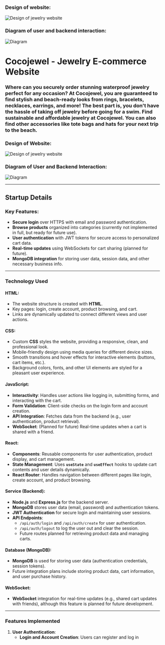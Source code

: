 
### Design of website:
![Design of jewelry website](images/design.png)
### Diagram of user and backend interaction:
![Diagram](images/diagram.png)

# Cocojewel - Jewelry E-commerce Website

### Where can you securely order stunning waterproof jewelry perfect for any occasion? At Cocojewel, you are guaranteed to find stylish and beach-ready looks from rings, bracelets, necklaces, earrings, and more! The best part is, you don't have the hassle of taking off jewelry before going for a swim. Find sustainable and affordable jewelry at Cocojewel. You can also find other accessories like tote bags and hats for your next trip to the beach.

### Design of Website:
![Design of jewelry website](images/design.png)

### Diagram of User and Backend Interaction:
![Diagram](images/diagram.png)

---

## Startup Details

### Key Features:
- **Secure login** over HTTPS with email and password authentication.
- **Browse products** organized into categories (currently not implemented in full, but ready for future use).
- **User authentication** with JWT tokens for secure access to personalized cart data.
- **Real-time updates** using WebSockets for cart sharing (planned for future).
- **MongoDB integration** for storing user data, session data, and other necessary business info.

---

### Technology Used

#### HTML:
- The website structure is created with **HTML**.
- Key pages: login, create account, product browsing, and cart.
- Links are dynamically updated to connect different views and user actions.

#### CSS:
- Custom **CSS** styles the website, providing a responsive, clean, and professional look.
- Mobile-friendly design using media queries for different device sizes.
- Smooth transitions and hover effects for interactive elements (buttons, cart items, etc.).
- Background colors, fonts, and other UI elements are styled for a pleasant user experience.

#### JavaScript:
- **Interactivity**: Handles user actions like logging in, submitting forms, and interacting with the cart.
- **Form Validation**: Client-side checks on the login form and account creation.
- **API Integration**: Fetches data from the backend (e.g., user authentication, product retrieval).
- **WebSocket**: (Planned for future) Real-time updates when a cart is shared with a friend.

#### React:
- **Components**: Reusable components for user authentication, product display, and cart management.
- **State Management**: Uses **`useState`** and **`useEffect`** hooks to update cart contents and user details dynamically.
- **React Router**: Handles navigation between different pages like login, create account, and product browsing.

#### Service (Backend):
- **Node.js** and **Express.js** for the backend server.
- **MongoDB** stores user data (email, password) and authentication tokens.
- **JWT Authentication** for secure login and maintaining user sessions.
- **API Endpoints**:
  - `/api/auth/login` and `/api/auth/create` for user authentication.
  - `/api/auth/logout` to log the user out and clear the session.
  - Future routes planned for retrieving product data and managing carts.

#### Database (MongoDB):
- **MongoDB** is used for storing user data (authentication credentials, session tokens).
- Future integration plans include storing product data, cart information, and user purchase history.

#### WebSocket:
- **WebSocket** integration for real-time updates (e.g., shared cart updates with friends), although this feature is planned for future development.

---

### Features Implemented

1. **User Authentication**:
   - **Login and Account Creation**: Users can register and log in 
